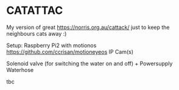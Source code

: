 # CATATTAC

My version of great https://norris.org.au/cattack/ just to keep the neighbours cats away :)

Setup:
Raspberry Pi2 with motionos https://github.com/ccrisan/motioneyeos
IP Cam(s)

Solenoid valve (for switching the water on and off) + Powersupply
Waterhose

tbc






